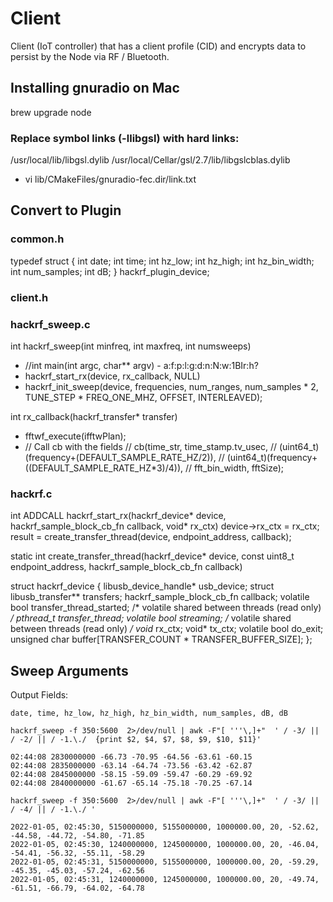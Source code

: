 # Client
Client (IoT controller) that has a client profile (CID) and encrypts data to persist by the Node via RF / Bluetooth.

## Installing gnuradio on Mac

brew upgrade node

### Replace symbol links (-llibgsl) with hard links:
 /usr/local/lib/libgsl.dylib 
 /usr/local/Cellar/gsl/2.7/lib/libgslcblas.dylib

- vi lib/CMakeFiles/gnuradio-fec.dir/link.txt 

## Convert to Plugin


### common.h

typedef struct
{
    int date;
    int time;
    int hz_low;
    int hz_high;
    int hz_bin_width;
    int num_samples;
    int dB;
} hackrf_plugin_device;


### client.h



### hackrf_sweep.c

int hackrf_sweep(int minfreq, int maxfreq, int numsweeps)
- //int main(int argc, char** argv) - a:f:p:l:g:d:n:N:w:1BIr:h?
- hackrf_start_rx(device, rx_callback, NULL)
- hackrf_init_sweep(device, frequencies, num_ranges, num_samples * 2,
            TUNE_STEP * FREQ_ONE_MHZ, OFFSET, INTERLEAVED);

int rx_callback(hackrf_transfer* transfer)
- fftwf_execute(ifftwPlan);
- // Call cb with the fields
  // cb(time_str, time_stamp.tv_usec,
  //  (uint64_t)(frequency+(DEFAULT_SAMPLE_RATE_HZ/2)),
  //  (uint64_t)(frequency+((DEFAULT_SAMPLE_RATE_HZ*3)/4)),
  //  fft_bin_width, fftSize);


### hackrf.c

int ADDCALL hackrf_start_rx(hackrf_device* device, hackrf_sample_block_cb_fn callback, void* rx_ctx)
    device->rx_ctx = rx_ctx;
    result = create_transfer_thread(device, endpoint_address, callback);

static int create_transfer_thread(hackrf_device* device,
    const uint8_t endpoint_address,
        hackrf_sample_block_cb_fn callback)

struct hackrf_device {
    libusb_device_handle* usb_device;
    struct libusb_transfer** transfers;
    hackrf_sample_block_cb_fn callback;
    volatile bool transfer_thread_started; /* volatile shared between threads (read only) */
    pthread_t transfer_thread;
    volatile bool streaming; /* volatile shared between threads (read only) */
    void* rx_ctx;
    void* tx_ctx;
    volatile bool do_exit;
    unsigned char buffer[TRANSFER_COUNT * TRANSFER_BUFFER_SIZE];
};

## Sweep Arguments

Output Fields:
```
date, time, hz_low, hz_high, hz_bin_width, num_samples, dB, dB
```
```
hackrf_sweep -f 350:5600  2>/dev/null | awk -F"[ '''\,]+"  ' / -3/ || / -2/ || / -1.\./  {print $2, $4, $7, $8, $9, $10, $11}'
```

```
02:44:08 2830000000 -66.73 -70.95 -64.56 -63.61 -60.15
02:44:08 2835000000 -63.14 -64.74 -73.56 -63.42 -62.87
02:44:08 2845000000 -58.15 -59.09 -59.47 -60.29 -69.92
02:44:08 2840000000 -61.67 -65.14 -75.18 -70.25 -67.14
```


```
hackrf_sweep -f 350:5600  2>/dev/null | awk -F"[ '''\,]+"  ' / -3/ || / -4/ || / -1.\./ '  
```

```
2022-01-05, 02:45:30, 5150000000, 5155000000, 1000000.00, 20, -52.62, -44.58, -44.72, -54.80, -71.85
2022-01-05, 02:45:30, 1240000000, 1245000000, 1000000.00, 20, -46.04, -54.41, -56.32, -55.11, -58.29
2022-01-05, 02:45:31, 5150000000, 5155000000, 1000000.00, 20, -59.29, -45.35, -45.03, -57.24, -62.56
2022-01-05, 02:45:31, 1240000000, 1245000000, 1000000.00, 20, -49.74, -61.51, -66.79, -64.02, -64.78
```
